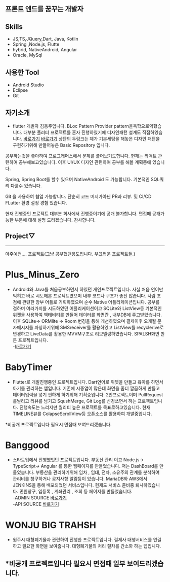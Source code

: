## 프론트 엔드를 꿈꾸는 개발자


## Skills
- JS,TS,JQuery,Dart, Java, Kotlin
- Spring ,Node.js, Flutte
- hybrid, NativeAndroid, Angular
- Oracle, MySql
## 사용한 Tool 
- Android Studio
- Eclipse
- Git

## 자기소개
 - flutter 개발자 김동주입니다. BLoc Pattern Provider pattern을독학으로익혔습니다. 대부분 플러터 프로젝트를 혼자 진행하였기에 디자인패턴 설계도 직접하였습니다. 
[바로가기](https://github.com/redhotsixbull/RedHotProvider)
[바로가기](https://github.com/redhotsixbull/RedHotBloc)
상단의 두링크는 제가 기본세팅을 해놓은 디자인 패턴을 구현하기위해 만들어놓은 Basic Repository 입니다.

공부하는것을 좋아하여 프로그래머스에서 문제를 풀어보기도합니다. 현재는 리액트 관련하여 공부해보고있습니다. 이후 UI/UX 디자인 관련하여 공부를 해볼 계획중에 있습니다. 

Spring, Spring Boot를 할수 있으며 NativeAndroid 도 가능합니다. 기본적인 SQL쿼리 다룰수 있습니다.

Git 을 사용하여 협업 가능합니다. 단순히 코드 머지가아닌 PR과 리뷰. 및 CI/CD FLutter 환경 설정 경험 있습니다.

현재 진행중인 프로젝트 대부분 회사에서 진행중이기에 공개 불가합니다. 면접때 공개가능한 부분에 대해 설명 드리겠습니다. 
감사합니다.


## Project▽



---
아주예전.... 프로젝트(그냥 공부했던용도입니다. 부끄러운 프로젝트들.)


# Plus_Minus_Zero
- Android와 Java를 처음공부하면서 하였던 개인프로젝트입니다. 사실 처음 언어만익히고 바로 시도해본 프로젝트였으며 내부 코드나 구조가 좋진 않습니다. 사람 초점에 관련한 장부 어플로 기획하였으며 순수 Native 어플리케이션입니다. 공부를 겸하며 여러가지를 시도하였던 어플리케이션이고 SQLite와 ListView등 기본적인 위젯을 사용하여 액태비티를 만들어 데이터를 화면간 , 내부DB에 주고받았습니다. 이후 SQLite=> ORMlite => Room 변경을 통해 개선하였으며 결제이후 오게될 문자메시지를 파싱하기위해 SMSreceiver를 활용하였고 ListView를 recyclerive로 변경하고 LiveData를 활용한 MVVM구조로 리모델링하였습니다. SPALSH화면 만든 프로젝트입니다.  
-[바로가기](https://github.com/redhotsixbull/selfintroduce)

# BabyTimer
- Flutter로 개발진행중인 프로젝트입니다. Dart언어로 위젯을 만들고 육아를 하면서 아기를 관리하는 앱입니다. 기존에 시중앱이 많은데 화면을 좀더 깔끔하게 만들고 데이터입력을 넣기 편하게 하기위해 기획중입니다. 2인프로젝트이며 PullRequest를날리고 리뷰를 남기고 SqushMerge, Git Log를 신경쓰면서 하는 프로젝트입니다. 진행속도는 느리지만 퀄리티 높은 프로젝트를 목표로하고있습니다. 현재 TIMELINE뷰를 ColapseScrollView등 오픈소스를 활용하여 개발중입니다.

*비공개 프로젝트입니다 필요시 면접때 보여드리겠습니다.

# Banggood
- 스타트업에서 진행했엇던 프로젝트입니다. 부동산 관리 이고 Node.js-> TypeScript-> Angular 를 통한 웹페이지를 만들었습니다. 저는 DashBoard를 만들었습니다. 부동산을 관리하기위해 임차 , 임대, 전차, 소유주의 관계를 분석하여 관리비를 청구하거나 공지사항 알람등이 있습니다. MariaDB와 AWS에서 JENKINS을 통해 배포되었던 서비스입니다. 현재도 서비스 준비중 퇴사하였습니다. 민원창구, 입등록 , 계좌관리 , 조회 등 페이지를 만들었습니다.  
-ADMIN SOURCE [바로가기](https://github.com/redhotsixbull/Admin)   
-API SOURCE [바로가기](https://github.com/redhotsixbull/SpringAPI)

# WONJU BIG TRAHSH
- 원주시 대형폐기물과 관련하여 진행한 프로젝트입니다. 결제사 대행서비스를 연결하고 필요한 화면을 보여줍니다. 대형폐기물의 처리 절차를 간소화 하는 앱입니다.

*비공개 프로젝트입니다 필요시 면접때 일부 보여드리겠습니다.
---
